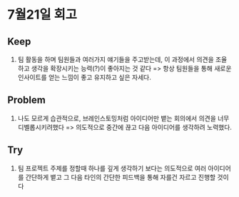 # 7월21일 회고

## Keep
1. 팀 활동을 하며 팀원들과 여러가지 얘기들을 주고받는데, 이 과정에서 의견을 조율하고 생각을 확장시키는 능력(?)이 좋아지는 것 같다 => 항상 팀원들을 통해 새로운 인사이트를 얻는 느낌이 좋고 유지하고 싶은 자세다.


## Problem
1. 나도 모르게 습관적으로, 브레인스토밍처럼 아이디어만 뱉는 회의에서 의견을 너무 디벨롭시키려했다 => 의도적으로 중간에 끊고 다음 아이디어를 생각하려 노력했다.

## Try
1. 팀 프로젝트 주제를 정할때 하나를 깊게 생각하기 보다는 의도적으로 여러 아이디어를 간단하게 뱉고 그 다음 타인의 간단한 피드백을 통해 자를건 자르고 진행할 것이다
